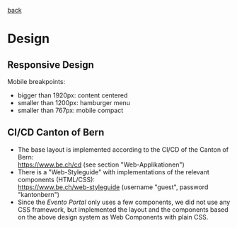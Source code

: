 [back](../README.md)

# Design

## Responsive Design

Mobile breakpoints:

- bigger than 1920px: content centered
- smaller than 1200px: hamburger menu
- smaller than 767px: mobile compact

## CI/CD Canton of Bern

- The base layout is implemented according to the CI/CD of the Canton of Bern:<br>https://www.be.ch/cd (see section "Web-Applikationen")
- There is a "Web-Styleguide" with implementations of the relevant components (HTML/CSS):<br>https://www.be.ch/web-styleguide (username "guest", password "kantonbern")
- Since the _Evento Portal_ only uses a few components, we did not use any CSS framework, but implemented the layout and the components based on the above design system as Web Components with plain CSS.
